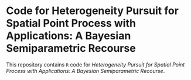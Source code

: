 # Code for Heterogeneity Pursuit for Spatial Point Process with Applications: A Bayesian Semiparametric Recourse

This repository contains `R` code for *Heterogeneity Pursuit for Spatial Point Process with Applications: A Bayesian Semiparametric Recourse*.
